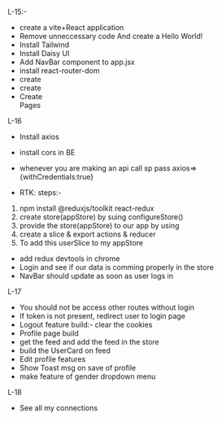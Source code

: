 L-15:-

- create a vite+React application
- Remove unneccessary code And create a Hello World!
- Install Tailwind
- Install Daisy UI
- Add NavBar component to app.jsx
- install react-router-dom
- create <BrowserRouter/> <Routes/> <Routes/>
- create <Outlet/>
- Create <Footer> <Login> Pages

L-16

- Install axios
- install cors in BE
- whenever you are making an api call sp pass axios=>{withCredentials:true}

- RTK: steps:-

1.  npm install @reduxjs/toolkit react-redux
2.  create store(appStore) by suing configureStore()
3.  provide the store(appStore) to our app by using <Provider/>
4.  create a slice & export actions & reducer
5.  To add this userSlice to my appStore

- add redux devtools in chrome
- Login and see if our data is comming properly in the store
- NavBar should update as soon as user logs in

L-17

- You should not be access other routes without login
- If token is not present, redirect user to login page
- Logout feature build:- clear the cookies
- Profile page build
- get the feed and add the feed in the store
- build the UserCard on feed
- Edit profile features
- Show Toast msg on save of profile 
- make feature of gender dropdown menu

L-18
- See all my connections
